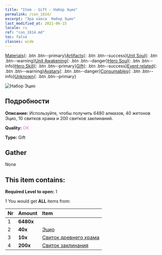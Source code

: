 ```yaml
---
title: "Item - Gift - Набор Эцио"
permalink: /con_1814/
excerpt: "Эра хаоса  Набор Эцио"
last_modified_at: 2021-06-15
locale: ru
ref: "con_1814.md"
toc: false
classes: wide
---
```

 [Materials](/ItemsRU/){: .btn .btn--primary}[Artifacts](/ItemsRU/Artifacts/){: .btn .btn--success}[Unit Soul](/ItemsRU/UnitSoul/){: .btn .btn--warning}[Unit Awakening](/ItemsRU/UnitAwakening/){: .btn .btn--danger}[Hero Soul](/ItemsRU/HeroSoul/){: .btn .btn--info}[Hero Skill](/ItemsRU/HeroSkill/){: .btn .btn--primary}[Gift](/ItemsRU/Gift/){: .btn .btn--success}[Event related](/ItemsRU/Events/){: .btn .btn--warning}[Avatars](/ItemsRU/Avatars/){: .btn .btn--danger}[Consumables](/ItemsRU/Consumables/){: .btn .btn--info}[Unknown](/ItemsRU/Unknown/){: .btn .btn--primary}

 ![Набор Эцио](/images/t/i_907435.png)

## Подробности
 **Описание:** Используйте, чтобы получить 6480 алмазов, 40 жетонов Эцио, 10 свитков храма и 200 свитков заклинаний.

 **Quality:** <span style="color: #DA70D6">OK</span>

 **Type:** Gift

## Gather

  None

## This item contains:

 **Required Level to open:** 1

 1 You would get **ALL** items  from:

  | Nr | Amount |     Item    |
  |:---|:-------|:------------|
  | 1 |  **6480x** | <i class="fas fa-gem"/> |  | 
  | 2 |  **40x** | [Эцио](/ItemsRU/her_398/) |  | 
  | 3 |  **10x** | [Свиток древнего храма](/ItemsRU/con_697/) |  | 
  | 4 |  **200x** | [Свиток заклинания](/ItemsRU/con_694/) |  | 
